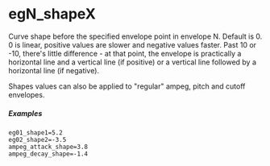 ---
---
# egN_shapeX

Curve shape before the specified envelope point in envelope N. Default is 0.
0 is linear, positive values are slower and negative values faster.
Past 10 or -10, there's little difference - at that point, the envelope is
practically a horizontal line and a vertical line (if positive) or a
vertical line followed by a horizontal line (if negative).

Shapes values can also be applied to "regular" ampeg, pitch and cutoff envelopes.

##### Examples

```
eg01_shape1=5.2
eg02_shape2=-3.5
ampeg_attack_shape=3.8
ampeg_decay_shape=-1.4
```
